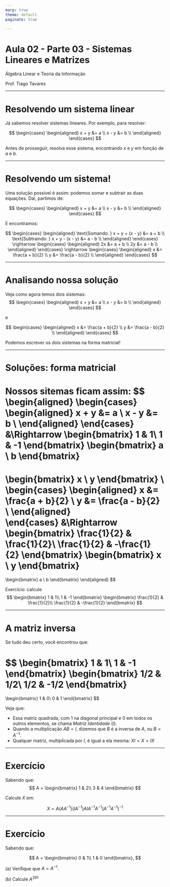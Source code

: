 ```yaml
---
marp: true
theme: default
paginate: true

---
```


# Aula 02 - Parte 03 - Sistemas Lineares e Matrizes

Álgebra Linear e Teoria da Informação

Prof. Tiago Tavares

---

# Resolvendo um sistema linear

Já sabemos resolver sistemas lineares. Por exemplo, para resolver:

$$ 
\begin{cases}
    \begin{aligned}
    x + y &= a \\
    x - y &= b \\
    \end{aligned}
\end{cases}
$$

Antes de prosseguir, resolva esse sistema, encontrando $x$ e $y$ em função de $a$ e $b$.


---

# Resolvendo um sistema!

Uma solução possível é assim:
podemos somar e subtrair as duas equações. Daí, partimos de:

$$ 
\begin{cases}
    \begin{aligned}
    x + y &= a \\
    x - y &= b \\
    \end{aligned}
\end{cases}
$$

E encontramos:

$$
\begin{cases}
    \begin{aligned}
    \text{Somando: } x + y + (x - y) &= a + b \\
    \text{Subtraindo: } x + y - (x - y) &= a - b \\
    \end{aligned}  
\end{cases}
\rightarrow
\begin{cases}
    \begin{aligned}
    2x &= a + b \\
    2y &= a - b \\
    \end{aligned}  
\end{cases}
\rightarrow
\begin{cases}
    \begin{aligned}
    x &= \frac{a + b}{2} \\
    y &= \frac{a - b}{2} \\
    \end{aligned}  
\end{cases}
$$

---

# Analisando nossa solução

Veja como agora temos dois sistemas:
$$
\begin{cases}
    \begin{aligned}
    x + y &= a \\
    x - y &= b \\
    \end{aligned}
\end{cases}
$$

e

$$
\begin{cases}
    \begin{aligned}
    x &= \frac{a + b}{2} \\
    y &= \frac{a - b}{2} \\
    \end{aligned}  
\end{cases}
$$

Podemos escrever os dois sistemas na forma matricial!

---

# Soluções: forma matricial

Nossos sitemas ficam assim:
$$
\begin{aligned}
\begin{cases}
    \begin{aligned}
    x + y &= a \\
    x - y &= b \\
    \end{aligned}
\end{cases}
&\Rightarrow
\begin{bmatrix}
1 & 1\\
1 & -1
\end{bmatrix}
\begin{bmatrix}
a \\ b
\end{bmatrix}
=
\begin{bmatrix}
x \\ y
\end{bmatrix}
\\
\begin{cases}
    \begin{aligned}
    x &= \frac{a + b}{2} \\
    y &= \frac{a - b}{2} \\
    \end{aligned}  
\end{cases}
&\Rightarrow
\begin{bmatrix}
\frac{1}{2} & \frac{1}{2}\\
\frac{1}{2} & -\frac{1}{2}
\end{bmatrix}
\begin{bmatrix}
x \\ y
\end{bmatrix}
=
\begin{bmatrix}
a \\ b
\end{bmatrix}
\end{aligned}
$$

Exercício: calcule 
$$
\begin{bmatrix}
1 & 1\\
1 & -1
\end{bmatrix}
\begin{bmatrix}
\frac{1}{2} & \frac{1}{2}\\
\frac{1}{2} & -\frac{1}{2}
\end{bmatrix}
$$

---

# A matriz inversa

Se tudo deu certo, você encontrou que:

$$
\begin{bmatrix}
1 & 1\\
1 & -1
\end{bmatrix}
\begin{bmatrix}
1/2 & 1/2\\
1/2 & -1/2
\end{bmatrix}
=
\begin{bmatrix}
1 & 0\\
0 & 1
\end{bmatrix}
$$

Veja que:

* Essa matriz quadrada, com $1$ na diagonal principal e $0$ em todos os outros elementos, se chama *Matriz Identidade* ($I$).
* Quando a multiplicação $AB=I$, dizemos que $B$ é a inversa de $A$, ou $B=A^{-1}$.
* Qualquer matriz, multiplicada por $I$, é igual a ela mesma: $XI=X=IX$

---

# Exercício

Sabendo que:
$$
A = \begin{bmatrix}
1 & 2\\ 3 & 4
\end{bmatrix}
$$

Calcule $X$ em:

$$
X = A (AA^{-1}) (I A^{-1}) A I A^{-1}A^{-1}(A^{-1}A^{-1})^{-1}
$$

---

# Exercício

Sabendo que:

$$
A = \begin{bmatrix}
0 & 1\\ 1 & 0
\end{bmatrix},
$$

(a) Verifique que $A = A^{-1}$.

(b) Calcule $A^{291}$